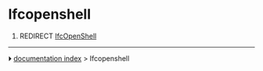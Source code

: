 # Ifcopenshell
1.  REDIRECT [IfcOpenShell](IfcOpenShell.md)



---
⏵ [documentation index](../README.md) > Ifcopenshell
